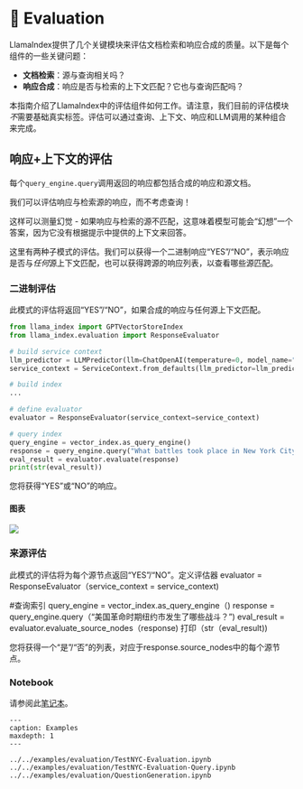 # 🔬 Evaluation

LlamaIndex提供了几个关键模块来评估文档检索和响应合成的质量。以下是每个组件的一些关键问题：
- **文档检索**：源与查询相关吗？
- **响应合成**：响应是否与检索的上下文匹配？它也与查询匹配吗？

本指南介绍了LlamaIndex中的评估组件如何工作。请注意，我们目前的评估模块*不*需要基础真实标签。评估可以通过查询、上下文、响应和LLM调用的某种组合来完成。

## 响应+上下文的评估

每个`query_engine.query`调用返回的响应都包括合成的响应和源文档。

我们可以评估响应与检索源的响应，而不考虑查询！

这样可以测量幻觉 - 如果响应与检索的源不匹配，这意味着模型可能会“幻想”一个答案，因为它没有根据提示中提供的上下文来回答。

这里有两种子模式的评估。我们可以获得一个二进制响应“YES”/“NO”，表示响应是否与*任何*源上下文匹配，也可以获得跨源的响应列表，以查看哪些源匹配。

### 二进制评估

此模式的评估将返回“YES”/“NO”，如果合成的响应与任何源上下文匹配。

```python
from llama_index import GPTVectorStoreIndex
from llama_index.evaluation import ResponseEvaluator

# build service context
llm_predictor = LLMPredictor(llm=ChatOpenAI(temperature=0, model_name="gpt-4"))
service_context = ServiceContext.from_defaults(llm_predictor=llm_predictor)

# build index
...

# define evaluator
evaluator = ResponseEvaluator(service_context=service_context)

# query index
query_engine = vector_index.as_query_engine()
response = query_engine.query("What battles took place in New York City in the American Revolution?")
eval_result = evaluator.evaluate(response)
print(str(eval_result))

```

您将获得“YES”或“NO”的响应。

#### 图表

![](/_static/evaluation/eval_response_context.png)


### 来源评估

此模式的评估将为每个源节点返回“YES”/“NO”。定义评估器
evaluator = ResponseEvaluator（service_context = service_context)

#查询索引
query_engine = vector_index.as_query_engine（)
response = query_engine.query（“美国革命时期纽约市发生了哪些战斗？”)
eval_result = evaluator.evaluate_source_nodes（response)
打印（str（eval_result))

您将获得一个“是”/“否”的列表，对应于response.source_nodes中的每个源节点。

### Notebook

请参阅此[笔记本](https://github.com/jerryjliu/llama_index/blob/main/examples/evaluation/TestNYC-Evaluation.ipynb)。


```{toctree}
---
caption: Examples
maxdepth: 1
---

../../examples/evaluation/TestNYC-Evaluation.ipynb
../../examples/evaluation/TestNYC-Evaluation-Query.ipynb
../../examples/evaluation/QuestionGeneration.ipynb
```